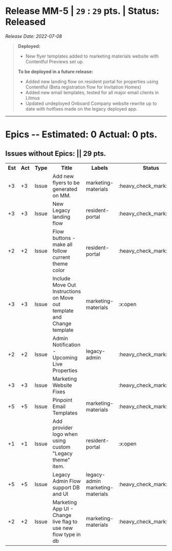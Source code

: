 # Release MM-5 | `29` : `29` pts. | Status: Released
_Release Date: 2022-07-08_


 > **Deployed:**
 >- New flyer templates added to marketing materials website with Contentful Previews set up.
 >
 >**To be deployed in a future release:**
 >- Added new landing flow on resident portal for properties using Contentful (Beta registration flow for Invitation Homes)
 >- Added new email templates, tested for all major email clients in Litmus
 >- Updated undeployed Onboard Company website rewrite up to date with hotfixes made on the legacy deployed app.
---
# Epics -- Estimated: 0  Actual: 0 pts.

## Issues without Epics: || 29 pts.
<table>
<tr><th>Est</th><th>Act</th><th>Type</th><th>Title</th><th>Labels</th><th>Status</th><th>Link</th></tr>
<tr><td>+3</td><td>+3</td><td>Issue</td><td>Add new flyers to be generated on MM.</td><td>marketing-materials </td><td>:heavy_check_mark:closed</td><td><a href="https://github.com/OnboardRS/zenhub-marketing-materials/issues/44">zenhub-marketing-materials/#44</a></td> </tr>
<tr><td>+3</td><td>+3</td><td>Issue</td><td>New Legacy landing flow</td><td>resident-portal </td><td>:heavy_check_mark:closed</td><td><a href="https://github.com/OnboardRS/zenhub-marketing-materials/issues/45">zenhub-marketing-materials/#45</a></td> </tr>
<tr><td>+2</td><td>+2</td><td>Issue</td><td>Flow buttons - make all follow current theme color</td><td>resident-portal </td><td>:heavy_check_mark:closed</td><td><a href="https://github.com/OnboardRS/zenhub-marketing-materials/issues/46">zenhub-marketing-materials/#46</a></td> </tr>
<tr><td>+3</td><td>+3</td><td>Issue</td><td>Include Move Out Instructions on Move out template and Change template</td><td>marketing-materials </td><td>:x:open</td><td><a href="https://github.com/OnboardRS/zenhub-marketing-materials/issues/48">zenhub-marketing-materials/#48</a></td> </tr>
<tr><td>+2</td><td>+2</td><td>Issue</td><td>Admin Notification - Upcoming Live Properties</td><td>legacy-admin </td><td>:heavy_check_mark:closed</td><td><a href="https://github.com/OnboardRS/zenhub-marketing-materials/issues/50">zenhub-marketing-materials/#50</a></td> </tr>
<tr><td>+3</td><td>+3</td><td>Issue</td><td>Marketing Website Fixes</td><td></td><td>:heavy_check_mark:closed</td><td><a href="https://github.com/OnboardRS/zenhub-marketing-materials/issues/51">zenhub-marketing-materials/#51</a></td> </tr>
<tr><td>+5</td><td>+5</td><td>Issue</td><td>Pinpoint Email Templates</td><td>marketing-materials </td><td>:heavy_check_mark:closed</td><td><a href="https://github.com/OnboardRS/zenhub-dev/issues/100">zenhub-dev/#100</a></td> </tr>
<tr><td>+1</td><td>+1</td><td>Issue</td><td>Add provider logo when using custom "Legacy theme" item.</td><td>resident-portal </td><td>:x:open</td><td><a href="https://github.com/OnboardRS/zenhub-dev/issues/103">zenhub-dev/#103</a></td> </tr>
<tr><td>+5</td><td>+5</td><td>Issue</td><td>Legacy Admin Flow support DB and UI </td><td>legacy-admin marketing-materials </td><td>:heavy_check_mark:closed</td><td><a href="https://github.com/OnboardRS/zenhub-dev/issues/106">zenhub-dev/#106</a></td> </tr>
<tr><td>+2</td><td>+2</td><td>Issue</td><td>Marketing App UI - Change live flag to use new flow type in db</td><td>marketing-materials </td><td>:heavy_check_mark:closed</td><td><a href="https://github.com/OnboardRS/zenhub-dev/issues/116">zenhub-dev/#116</a></td> </tr>
</table>
